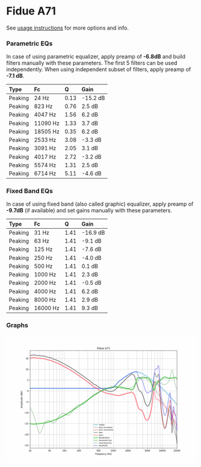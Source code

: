 # Fidue A71
See [usage instructions](https://github.com/jaakkopasanen/AutoEq#usage) for more options and info.

### Parametric EQs
In case of using parametric equalizer, apply preamp of **-6.8dB** and build filters manually
with these parameters. The first 5 filters can be used independently.
When using independent subset of filters, apply preamp of **-7.1 dB**.

| Type    | Fc       |    Q | Gain     |
|:--------|:---------|:-----|:---------|
| Peaking | 24 Hz    | 0.13 | -15.2 dB |
| Peaking | 823 Hz   | 0.76 | 2.5 dB   |
| Peaking | 4047 Hz  | 1.56 | 6.2 dB   |
| Peaking | 11090 Hz | 1.33 | 3.7 dB   |
| Peaking | 18505 Hz | 0.35 | 6.2 dB   |
| Peaking | 2533 Hz  | 3.08 | -3.3 dB  |
| Peaking | 3091 Hz  | 2.05 | 3.1 dB   |
| Peaking | 4017 Hz  | 2.72 | -3.2 dB  |
| Peaking | 5574 Hz  | 1.31 | 2.5 dB   |
| Peaking | 6714 Hz  | 5.11 | -4.6 dB  |

### Fixed Band EQs
In case of using fixed band (also called graphic) equalizer, apply preamp of **-9.7dB**
(if available) and set gains manually with these parameters.

| Type    | Fc       |    Q | Gain     |
|:--------|:---------|:-----|:---------|
| Peaking | 31 Hz    | 1.41 | -16.9 dB |
| Peaking | 63 Hz    | 1.41 | -9.1 dB  |
| Peaking | 125 Hz   | 1.41 | -7.6 dB  |
| Peaking | 250 Hz   | 1.41 | -4.0 dB  |
| Peaking | 500 Hz   | 1.41 | 0.1 dB   |
| Peaking | 1000 Hz  | 1.41 | 2.3 dB   |
| Peaking | 2000 Hz  | 1.41 | -0.5 dB  |
| Peaking | 4000 Hz  | 1.41 | 6.2 dB   |
| Peaking | 8000 Hz  | 1.41 | 2.9 dB   |
| Peaking | 16000 Hz | 1.41 | 9.3 dB   |

### Graphs
![](./Fidue%20A71.png)
